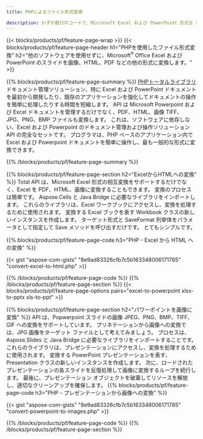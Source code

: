 ```yaml
---
title: PHPによるファイル形式変換 

description: わずか数行のコードで、Microsoft Excel および PowerPoint 形式を PDF、HTML、画像などの他の多くの一般的な形式に変換します。
---
```


{{< blocks/products/pf/feature-page-wrap >}}
{{< blocks/products/pf/feature-page-header h1="PHPを使用したファイル形式変換" h2="他のソフトウェアを使用せずに、Microsoft<sup>&reg;</sup> Office Excel および PowerPoint のスライドを画像、HTML、PDF などの他の形式に変換します。" >}}

{{% blocks/products/pf/feature-page-summary %}}
[PHPトータルライブラリ](https://products.aspose.com/total/php-java/) ドキュメント管理ソリューション、特に Excel および PowerPoint ドキュメントを最初から開発したり、既存のアプリケーションを強化してドキュメントの操作を簡単に処理したりする時間を短縮します。 API は Microsoft Powerpoint および Excel ドキュメントを管理するだけでなく、PDF、HTML、画像 TIFF、JPG、PNG、BMP ファイルも変換します。 これは、ソフトウェアに依存しない、Excel および Powerpoint のドキュメント管理および操作ソリューション API の完全なセットです。  プログラマは、PHP ベースのアプリケーション内で Excel および Powerpoint ドキュメントを簡単に操作し、最も一般的な形式に変換できます。

{{% /blocks/products/pf/feature-page-summary  %}}

{{% blocks/products/pf/feature-page-section  h2="ExcelからHTMLへの変換" %}}
Total API は、Microsoft Excel 形式の相互変換をサポートするだけでなく、Excel を PDF、HTML、画像に変換することもできます。 変換のプロセスは簡単です。  Aspose.Cells と Java Bridge に必要なライブラリをインポートします。 これらのライブラリは、Excel ワークブックにアクセスし、変換を処理するために使用されます。 変換する Excel ブックを表す Workbook クラスの新しいインスタンスを作成します。 ターゲット形式と SaveFormat 列挙体をパラメータとして指定して Save メソッドを呼び出すだけです。 とてもシンプルです。 

{{% blocks/products/pf/feature-page-code h3="PHP - Excel から HTML への変換" %}}

{{< gist "aspose-com-gists" "8e9ad83326cfb7c5b163348006171785" "convert-excel-to-html.php" >}}

{{% /blocks/products/pf/feature-page-code  %}}
{{% /blocks/products/pf/feature-page-section %}}
{{< blocks/products/pf/feature-page-options pairs="excel-to-powerpoint xlsx-to-pptx xls-to-ppt" >}}


{{% blocks/products/pf/feature-page-section  h2="パワーポイントを画像に変換" %}}
API は、Popwerpoint スライドの画像 JPEG、PNG、BMP、TIFF、GIF への変換をサポートしています。 プリネテーションから画像への変換では、JPG 画像をターゲット ファイルとして考えてみましょう。 プロセスは、Aspose.Slides と Java Bridge に必要なライブラリをインポートすることです。 これらのライブラリは、プレゼンテーションにアクセスし、変換を処理するために使用されます。 変換する PowerPoint プレゼンテーションを表す、Presentation クラスの新しいインスタンスを作成します。  次に、ロードされたプレゼンテーションの各スライドを反復処理して画像に変換するループを続行します。 最後に、プレゼンテーション オブジェクトを破棄してリソースを解放し、適切なクリーンアップを確保します。
{{% blocks/products/pf/feature-page-code h3="PHP - プレゼンテーションから画像への変換" %}}

{{< gist "aspose-com-gists" "8e9ad83326cfb7c5b163348006171785" "convert-powerpoint-to-images.php" >}}


{{% /blocks/products/pf/feature-page-code  %}}
{{% /blocks/products/pf/feature-page-section %}}